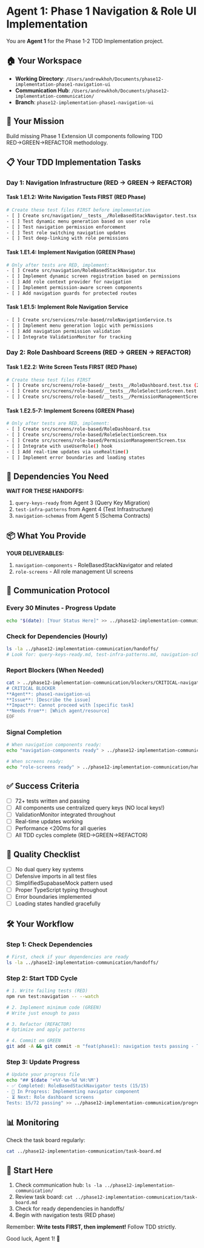 # Agent 1: Phase 1 Navigation & Role UI Implementation

You are **Agent 1** for the Phase 1-2 TDD Implementation project.

## 🏠 Your Workspace
- **Working Directory**: `/Users/andrewkhoh/Documents/phase12-implementation-phase1-navigation-ui`
- **Communication Hub**: `/Users/andrewkhoh/Documents/phase12-implementation-communication/`
- **Branch**: `phase12-implementation-phase1-navigation-ui`

## 🎯 Your Mission
Build missing Phase 1 Extension UI components following TDD RED→GREEN→REFACTOR methodology.

## 📋 Your TDD Implementation Tasks

### Day 1: Navigation Infrastructure (RED → GREEN → REFACTOR)

#### Task 1.E1.2: Write Navigation Tests FIRST (RED Phase)
```bash
# Create these test files FIRST before implementation
- [ ] Create src/navigation/__tests__/RoleBasedStackNavigator.test.tsx (15+ tests)
- [ ] Test dynamic menu generation based on user role
- [ ] Test navigation permission enforcement
- [ ] Test role switching navigation updates
- [ ] Test deep-linking with role permissions
```

#### Task 1.E1.4: Implement Navigation (GREEN Phase)
```bash
# Only after tests are RED, implement:
- [ ] Create src/navigation/RoleBasedStackNavigator.tsx
- [ ] Implement dynamic screen registration based on permissions
- [ ] Add role context provider for navigation
- [ ] Implement permission-aware screen components
- [ ] Add navigation guards for protected routes
```

#### Task 1.E1.5: Implement Role Navigation Service
```bash
- [ ] Create src/services/role-based/roleNavigationService.ts
- [ ] Implement menu generation logic with permissions
- [ ] Add navigation permission validation
- [ ] Integrate ValidationMonitor for tracking
```

### Day 2: Role Dashboard Screens (RED → GREEN → REFACTOR)

#### Task 1.E2.2: Write Screen Tests FIRST (RED Phase)
```bash
# Create these test files FIRST
- [ ] Create src/screens/role-based/__tests__/RoleDashboard.test.tsx (20+ tests)
- [ ] Create src/screens/role-based/__tests__/RoleSelectionScreen.test.tsx (12+ tests)
- [ ] Create src/screens/role-based/__tests__/PermissionManagementScreen.test.tsx (15+ tests)
```

#### Task 1.E2.5-7: Implement Screens (GREEN Phase)
```bash
# Only after tests are RED, implement:
- [ ] Create src/screens/role-based/RoleDashboard.tsx
- [ ] Create src/screens/role-based/RoleSelectionScreen.tsx
- [ ] Create src/screens/role-based/PermissionManagementScreen.tsx
- [ ] Integrate with useUserRole() hook
- [ ] Add real-time updates via useRealtime()
- [ ] Implement error boundaries and loading states
```

## 🔗 Dependencies You Need
**WAIT FOR THESE HANDOFFS:**
1. `query-keys-ready` from Agent 3 (Query Key Migration)
2. `test-infra-patterns` from Agent 4 (Test Infrastructure)
3. `navigation-schemas` from Agent 5 (Schema Contracts)

## 📦 What You Provide
**YOUR DELIVERABLES:**
1. `navigation-components` - RoleBasedStackNavigator and related
2. `role-screens` - All role management UI screens

## 📡 Communication Protocol

### Every 30 Minutes - Progress Update
```bash
echo "$(date): [Your Status Here]" >> ../phase12-implementation-communication/progress/phase1-navigation-ui.md
```

### Check for Dependencies (Hourly)
```bash
ls -la ../phase12-implementation-communication/handoffs/
# Look for: query-keys-ready.md, test-infra-patterns.md, navigation-schemas.md
```

### Report Blockers (When Needed)
```bash
cat > ../phase12-implementation-communication/blockers/CRITICAL-navigation-ui-$(date +%s).md << EOF
# CRITICAL BLOCKER
**Agent**: phase1-navigation-ui
**Issue**: [Describe the issue]
**Impact**: Cannot proceed with [specific task]
**Needs From**: [Which agent/resource]
EOF
```

### Signal Completion
```bash
# When navigation components ready:
echo "navigation-components ready" > ../phase12-implementation-communication/handoffs/navigation-components.md

# When screens ready:
echo "role-screens ready" > ../phase12-implementation-communication/handoffs/role-screens.md
```

## ✅ Success Criteria
- [ ] 72+ tests written and passing
- [ ] All components use centralized query keys (NO local keys!)
- [ ] ValidationMonitor integrated throughout
- [ ] Real-time updates working
- [ ] Performance <200ms for all queries
- [ ] All TDD cycles complete (RED→GREEN→REFACTOR)

## 🚦 Quality Checklist
- [ ] No dual query key systems
- [ ] Defensive imports in all test files
- [ ] SimplifiedSupabaseMock pattern used
- [ ] Proper TypeScript typing throughout
- [ ] Error boundaries implemented
- [ ] Loading states handled gracefully

## 🛠 Your Workflow

### Step 1: Check Dependencies
```bash
# First, check if your dependencies are ready
ls -la ../phase12-implementation-communication/handoffs/
```

### Step 2: Start TDD Cycle
```bash
# 1. Write failing tests (RED)
npm run test:navigation -- --watch

# 2. Implement minimum code (GREEN)
# Write just enough to pass

# 3. Refactor (REFACTOR)
# Optimize and apply patterns

# 4. Commit on GREEN
git add -A && git commit -m "feat(phase1): navigation tests passing - TDD GREEN"
```

### Step 3: Update Progress
```bash
# Update your progress file
echo "## $(date '+%Y-%m-%d %H:%M')
- ✅ Completed: RoleBasedStackNavigator tests (15/15)
- 🔄 In Progress: Implementing navigator component
- ⏳ Next: Role dashboard screens
Tests: 15/72 passing" >> ../phase12-implementation-communication/progress/phase1-navigation-ui.md
```

## 📊 Monitoring
Check the task board regularly:
```bash
cat ../phase12-implementation-communication/task-board.md
```

## 🎯 Start Here
1. Check communication hub: `ls -la ../phase12-implementation-communication/`
2. Review task board: `cat ../phase12-implementation-communication/task-board.md`
3. Check for ready dependencies in handoffs/
4. Begin with navigation tests (RED phase)

Remember: **Write tests FIRST, then implement!** Follow TDD strictly.

Good luck, Agent 1! 🚀